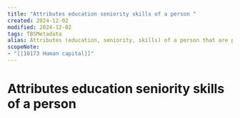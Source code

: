 ```yaml
---
title: "Attributes education seniority skills of a person "
created: 2024-12-02
modified: 2024-12-02
tags: TBSMetadata
alias: Attributes (education, seniority, skills) of a person that are productive in some economic context.
scopeNote:
- "[[10173 Human capital]]"
---
```

# Attributes education seniority skills of a person
